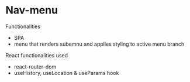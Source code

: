 # Nav-menu

Functionalities
* SPA
* menu that renders subemnu and applies styling to active menu branch

React functionalities used
* react-router-dom
* useHistory, useLocation & useParams hook
